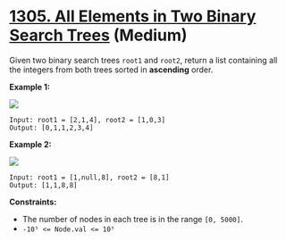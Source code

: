 # [1305. All Elements in Two Binary Search Trees][link] (Medium)

[link]: https://leetcode.com/problems/all-elements-in-two-binary-search-trees/

Given two binary search trees `root1` and `root2`, return a list containing all the integers from
both trees sorted in **ascending** order.

**Example 1:**

![](https://assets.leetcode.com/uploads/2019/12/18/q2-e1.png)

```
Input: root1 = [2,1,4], root2 = [1,0,3]
Output: [0,1,1,2,3,4]
```

**Example 2:**

![](https://assets.leetcode.com/uploads/2019/12/18/q2-e5-.png)

```
Input: root1 = [1,null,8], root2 = [8,1]
Output: [1,1,8,8]
```

**Constraints:**

- The number of nodes in each tree is in the range `[0, 5000]`.
- `-10⁵ <= Node.val <= 10⁵`
